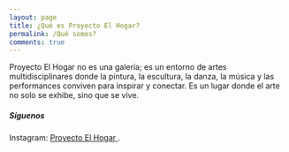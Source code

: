 ```yaml
---
layout: page
title: ¿Qué es Proyecto El Hogar?
permalink: /Qué somos?
comments: true
---
```


<div class="row justify-content-between">
<div class="col-md-8 pr-5">

<p>Proyecto El Hogar no es una galería; es un entorno de artes multidisciplinares donde la pintura, la escultura, la danza, la música y las performances conviven para inspirar y conectar. Es un lugar donde el arte no solo se exhibe, sino que se vive.</p>

</div>

<div class="col-md-4">

<div class="sticky-top sticky-top-80">
<h5>Síguenos</h5>

<p>Instagram: <a target="_blank" href="[https://github.com/wowthemesnet/mediumish-theme-jekyll](https://www.instagram.com/proyectoelhogar/?igsh=MW9tNWRlY2Rxa3l4dA%3D%3D&utm_source=qr)">Proyecto El Hogar <i class="fab fa-github"></i></a>.</p>

</div>
</div>
</div>
